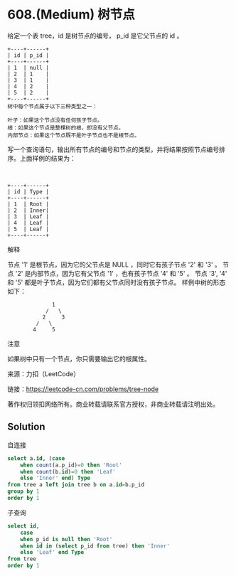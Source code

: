 # 608.(Medium) 树节点

给定一个表 tree，id 是树节点的编号， p_id 是它父节点的 id 。
```
+----+------+
| id | p_id |
+----+------+
| 1  | null |
| 2  | 1    |
| 3  | 1    |
| 4  | 2    |
| 5  | 2    |
+----+------+
树中每个节点属于以下三种类型之一：

叶子：如果这个节点没有任何孩子节点。
根：如果这个节点是整棵树的根，即没有父节点。
内部节点：如果这个节点既不是叶子节点也不是根节点。
```

写一个查询语句，输出所有节点的编号和节点的类型，并将结果按照节点编号排序。上面样例的结果为：

 
```
+----+------+
| id | Type |
+----+------+
| 1  | Root |
| 2  | Inner|
| 3  | Leaf |
| 4  | Leaf |
| 5  | Leaf |
+----+------+
```

解释

节点 '1' 是根节点，因为它的父节点是 NULL ，同时它有孩子节点 '2' 和 '3' 。
节点 '2' 是内部节点，因为它有父节点 '1' ，也有孩子节点 '4' 和 '5' 。
节点 '3', '4' 和 '5' 都是叶子节点，因为它们都有父节点同时没有孩子节点。
样例中树的形态如下：
 
```
			  1
			/   \
           2     3
         /   \
        4     5
```

注意

如果树中只有一个节点，你只需要输出它的根属性。


来源：力扣（LeetCode）

链接：https://leetcode-cn.com/problems/tree-node 

著作权归领扣网络所有。商业转载请联系官方授权，非商业转载请注明出处。



## Solution 

自连接

```sql
select a.id, (case 
    when count(a.p_id)=0 then 'Root'
    when count(b.id)=0 then 'Leaf'
    else 'Inner' end) Type
from tree a left join tree b on a.id=b.p_id
group by 1
order by 1
```

子查询 

```sql
select id,
    case 
    when p_id is null then 'Root'
    when id in (select p_id from tree) then 'Inner'
    else 'Leaf' end Type
from tree
order by 1
```
